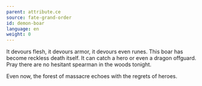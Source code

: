 ```yaml
---
parent: attribute.ce
source: fate-grand-order
id: demon-boar
language: en
weight: 0
---
```


It devours flesh, it devours armor, it devours even runes.
This boar has become reckless death itself.
It can catch a hero or even a dragon offguard.
Pray there are no hesitant spearman in the woods tonight.

Even now, the forest of massacre echoes with the regrets of heroes.
